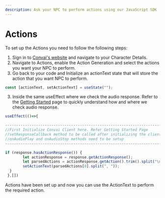 ```yaml
---
description: Ask your NPC to perform actions using our JavaScript SDK
---
```


# Actions

To set up the Actions you need to follow the following steps:

1. Sign in to [Convai's website](https://convai.com/) and navigate to your Character Details.
2. Navigate to Actions, enable the Action Generation and select the actions you want your NPC to perform.
3. Go back to your code and Initialize an actionText state that will store the action that you want NPC to perform.

```javascript
const [actionText, setActionText] = useState("");
```

3. Inside the same useEffect where we check the audio response. Refer to the [Getting Started](broken-reference) page to quickly understand how and where we check audio response.

```javascript
useEffect(()=>{

------------------------------------------------------------------------
//First Initialize Convai Client here. Refer Getting Started Page
//setResponseCallback method to be called after initializing the client
//onAudioPlay and onAudioStop methods need to be setup
------------------------------------------------------------------------

if (response.hasActionResponse()) {
        let actionResponse = response.getActionResponse();
        let parsedActions = actionResponse.getAction().trim().split("\n");
        setActionText(parsedActions[0].split(", "));
  }
 },[])
```

Actions have been set up and now you can use the ActionText to perform the required action.
